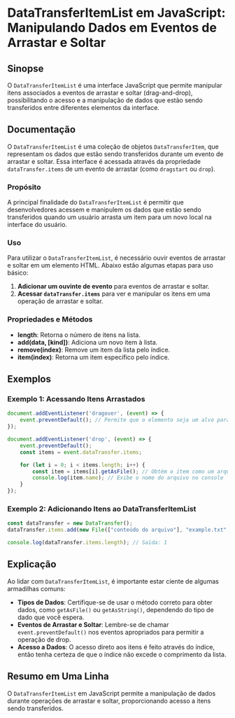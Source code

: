 <!--
Meta Description: # DataTransferItemList em JavaScript: Manipulando Dados em Eventos de Arrastar e Soltar ## Sinopse O `DataTransferItemList` é uma interface JavaScript...
Meta Keywords: arrastar, que, datatransferitemlist, dados, soltar
-->

# DataTransferItemList em JavaScript: Manipulando Dados em Eventos de Arrastar e Soltar

## Sinopse
O `DataTransferItemList` é uma interface JavaScript que permite manipular itens associados a eventos de arrastar e soltar (drag-and-drop), possibilitando o acesso e a manipulação de dados que estão sendo transferidos entre diferentes elementos da interface.

## Documentação
O `DataTransferItemList` é uma coleção de objetos `DataTransferItem`, que representam os dados que estão sendo transferidos durante um evento de arrastar e soltar. Essa interface é acessada através da propriedade `dataTransfer.items` de um evento de arrastar (como `dragstart` ou `drop`).

### Propósito
A principal finalidade do `DataTransferItemList` é permitir que desenvolvedores acessem e manipulem os dados que estão sendo transferidos quando um usuário arrasta um item para um novo local na interface do usuário.

### Uso
Para utilizar o `DataTransferItemList`, é necessário ouvir eventos de arrastar e soltar em um elemento HTML. Abaixo estão algumas etapas para uso básico:

1. **Adicionar um ouvinte de evento** para eventos de arrastar e soltar.
2. **Acessar `dataTransfer.items`** para ver e manipular os itens em uma operação de arrastar e soltar.

### Propriedades e Métodos
- **length**: Retorna o número de itens na lista.
- **add(data, [kind])**: Adiciona um novo item à lista.
- **remove(index)**: Remove um item da lista pelo índice.
- **item(index)**: Retorna um item específico pelo índice.

## Exemplos

### Exemplo 1: Acessando Itens Arrastados
```javascript
document.addEventListener('dragover', (event) => {
    event.preventDefault(); // Permite que o elemento seja um alvo para o drop
});

document.addEventListener('drop', (event) => {
    event.preventDefault();
    const items = event.dataTransfer.items;

    for (let i = 0; i < items.length; i++) {
        const item = items[i].getAsFile(); // Obtém o item como um arquivo
        console.log(item.name); // Exibe o nome do arquivo no console
    }
});
```

### Exemplo 2: Adicionando Itens ao DataTransferItemList
```javascript
const dataTransfer = new DataTransfer();
dataTransfer.items.add(new File(["conteúdo do arquivo"], "example.txt", { type: "text/plain" }));

console.log(dataTransfer.items.length); // Saída: 1
```

## Explicação
Ao lidar com `DataTransferItemList`, é importante estar ciente de algumas armadilhas comuns:

- **Tipos de Dados**: Certifique-se de usar o método correto para obter dados, como `getAsFile()` ou `getAsString()`, dependendo do tipo de dado que você espera.
- **Eventos de Arrastar e Soltar**: Lembre-se de chamar `event.preventDefault()` nos eventos apropriados para permitir a operação de drop.
- **Acesso a Dados**: O acesso direto aos itens é feito através do índice, então tenha certeza de que o índice não excede o comprimento da lista.

## Resumo em Uma Linha
O `DataTransferItemList` em JavaScript permite a manipulação de dados durante operações de arrastar e soltar, proporcionando acesso a itens sendo transferidos.